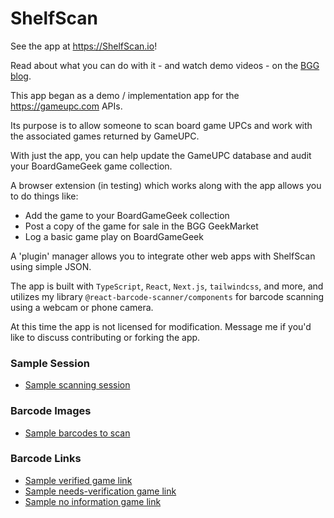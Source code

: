 # ShelfScan

See the app at https://ShelfScan.io!

Read about what you can
do with it - and watch demo videos - on the
[BGG blog](https://boardgamegeek.com/blog/16520/shelfscan-news).

This app began as a demo / implementation app for the
https://gameupc.com APIs.

Its purpose is to allow someone to scan
board game UPCs and work with the associated games
returned by GameUPC.

With just the app, you can help update the GameUPC database
and audit your BoardGameGeek game collection.

A browser extension (in testing) which works along with
the app allows you to do things like:

- Add the game to your BoardGameGeek collection
- Post a copy of the game for sale in the BGG GeekMarket
- Log a basic game play on BoardGameGeek

A 'plugin' manager allows you to integrate other web apps with
ShelfScan using simple JSON.

The app is built with `TypeScript`, `React`, `Next.js`,
`tailwindcss`, and more, and utilizes my library
`@react-barcode-scanner/components` for barcode
scanning using a webcam or phone camera.

At this time the app is not licensed for modification.  Message me
if you'd like to discuss contributing or forking the app.

### Sample Session

- [Sample scanning session](https://shelfscan.io/?u=auhgeaaf.a6qhsifv.8xpr0k48.19ep3ngxq.1wa2w78td.bcpzlcgs.2ui4plrn9.1bzdy84iq.1c3wzemki.8ejpqxn5.auib8nrk.9azysvve)

### Barcode Images
- [Sample barcodes to scan](./assets/game-barcodes/UPCs.md)

### Barcode Links

- [Sample verified game link](https://shelfscan.io/upc/111111111111)
- [Sample needs-verification game link](https://shelfscan.io/upc/222222222222)
- [Sample no information game link](https://shelfscan.io/upc/333333333333)
<!-- - [Official testing barcodes](./assets/game-barcodes/testing/UPCs.md) -->